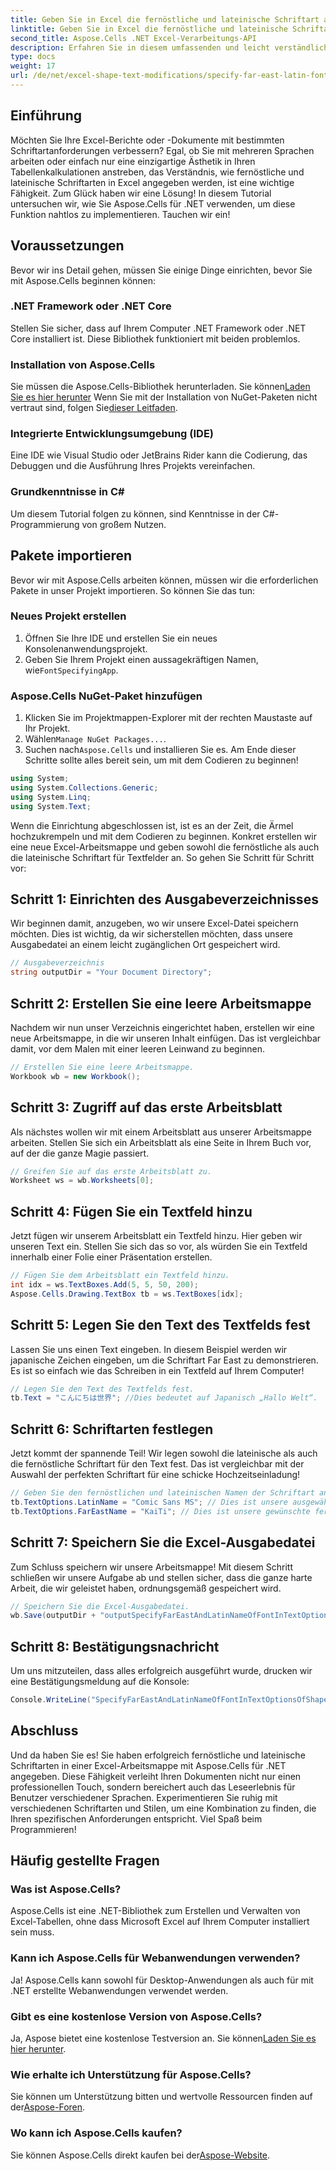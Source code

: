 ```yaml
---
title: Geben Sie in Excel die fernöstliche und lateinische Schriftart an
linktitle: Geben Sie in Excel die fernöstliche und lateinische Schriftart an
second_title: Aspose.Cells .NET Excel-Verarbeitungs-API
description: Erfahren Sie in diesem umfassenden und leicht verständlichen Tutorial, wie Sie mit Aspose.Cells für .NET fernöstliche und lateinische Schriftarten in Excel angeben.
type: docs
weight: 17
url: /de/net/excel-shape-text-modifications/specify-far-east-latin-font-excel/
---
```

## Einführung
Möchten Sie Ihre Excel-Berichte oder -Dokumente mit bestimmten Schriftartanforderungen verbessern? Egal, ob Sie mit mehreren Sprachen arbeiten oder einfach nur eine einzigartige Ästhetik in Ihren Tabellenkalkulationen anstreben, das Verständnis, wie fernöstliche und lateinische Schriftarten in Excel angegeben werden, ist eine wichtige Fähigkeit. Zum Glück haben wir eine Lösung! In diesem Tutorial untersuchen wir, wie Sie Aspose.Cells für .NET verwenden, um diese Funktion nahtlos zu implementieren. Tauchen wir ein!
## Voraussetzungen
Bevor wir ins Detail gehen, müssen Sie einige Dinge einrichten, bevor Sie mit Aspose.Cells beginnen können:
### .NET Framework oder .NET Core
Stellen Sie sicher, dass auf Ihrem Computer .NET Framework oder .NET Core installiert ist. Diese Bibliothek funktioniert mit beiden problemlos.
### Installation von Aspose.Cells
Sie müssen die Aspose.Cells-Bibliothek herunterladen. Sie können[Laden Sie es hier herunter](https://releases.aspose.com/cells/net/) Wenn Sie mit der Installation von NuGet-Paketen nicht vertraut sind, folgen Sie[dieser Leitfaden](https://www.nuget.org/).
### Integrierte Entwicklungsumgebung (IDE)
Eine IDE wie Visual Studio oder JetBrains Rider kann die Codierung, das Debuggen und die Ausführung Ihres Projekts vereinfachen.
### Grundkenntnisse in C#
Um diesem Tutorial folgen zu können, sind Kenntnisse in der C#-Programmierung von großem Nutzen.
## Pakete importieren
Bevor wir mit Aspose.Cells arbeiten können, müssen wir die erforderlichen Pakete in unser Projekt importieren. So können Sie das tun:
### Neues Projekt erstellen
1. Öffnen Sie Ihre IDE und erstellen Sie ein neues Konsolenanwendungsprojekt.
2.  Geben Sie Ihrem Projekt einen aussagekräftigen Namen, wie`FontSpecifyingApp`.
### Aspose.Cells NuGet-Paket hinzufügen
1. Klicken Sie im Projektmappen-Explorer mit der rechten Maustaste auf Ihr Projekt.
2.  Wählen`Manage NuGet Packages...`.
3.  Suchen nach`Aspose.Cells` und installieren Sie es.
Am Ende dieser Schritte sollte alles bereit sein, um mit dem Codieren zu beginnen!
```csharp
using System;
using System.Collections.Generic;
using System.Linq;
using System.Text;
```
Wenn die Einrichtung abgeschlossen ist, ist es an der Zeit, die Ärmel hochzukrempeln und mit dem Codieren zu beginnen. Konkret erstellen wir eine neue Excel-Arbeitsmappe und geben sowohl die fernöstliche als auch die lateinische Schriftart für Textfelder an. So gehen Sie Schritt für Schritt vor:
## Schritt 1: Einrichten des Ausgabeverzeichnisses
Wir beginnen damit, anzugeben, wo wir unsere Excel-Datei speichern möchten. Dies ist wichtig, da wir sicherstellen möchten, dass unsere Ausgabedatei an einem leicht zugänglichen Ort gespeichert wird.
```csharp
// Ausgabeverzeichnis
string outputDir = "Your Document Directory";
```
## Schritt 2: Erstellen Sie eine leere Arbeitsmappe
Nachdem wir nun unser Verzeichnis eingerichtet haben, erstellen wir eine neue Arbeitsmappe, in die wir unseren Inhalt einfügen. Das ist vergleichbar damit, vor dem Malen mit einer leeren Leinwand zu beginnen.
```csharp
// Erstellen Sie eine leere Arbeitsmappe.
Workbook wb = new Workbook();
```
## Schritt 3: Zugriff auf das erste Arbeitsblatt
Als nächstes wollen wir mit einem Arbeitsblatt aus unserer Arbeitsmappe arbeiten. Stellen Sie sich ein Arbeitsblatt als eine Seite in Ihrem Buch vor, auf der die ganze Magie passiert.
```csharp
// Greifen Sie auf das erste Arbeitsblatt zu.
Worksheet ws = wb.Worksheets[0];
```
## Schritt 4: Fügen Sie ein Textfeld hinzu
Jetzt fügen wir unserem Arbeitsblatt ein Textfeld hinzu. Hier geben wir unseren Text ein. Stellen Sie sich das so vor, als würden Sie ein Textfeld innerhalb einer Folie einer Präsentation erstellen.
```csharp
// Fügen Sie dem Arbeitsblatt ein Textfeld hinzu.
int idx = ws.TextBoxes.Add(5, 5, 50, 200);
Aspose.Cells.Drawing.TextBox tb = ws.TextBoxes[idx];
```
## Schritt 5: Legen Sie den Text des Textfelds fest
Lassen Sie uns einen Text eingeben. In diesem Beispiel werden wir japanische Zeichen eingeben, um die Schriftart Far East zu demonstrieren. Es ist so einfach wie das Schreiben in ein Textfeld auf Ihrem Computer!
```csharp
// Legen Sie den Text des Textfelds fest.
tb.Text = "こんにちは世界"; //Dies bedeutet auf Japanisch „Hallo Welt“.
```
## Schritt 6: Schriftarten festlegen
Jetzt kommt der spannende Teil! Wir legen sowohl die lateinische als auch die fernöstliche Schriftart für den Text fest. Das ist vergleichbar mit der Auswahl der perfekten Schriftart für eine schicke Hochzeitseinladung!
```csharp
// Geben Sie den fernöstlichen und lateinischen Namen der Schriftart an.
tb.TextOptions.LatinName = "Comic Sans MS"; // Dies ist unsere ausgewählte lateinische Schriftart.
tb.TextOptions.FarEastName = "KaiTi"; // Dies ist unsere gewünschte fernöstliche Schriftart.
```
## Schritt 7: Speichern Sie die Excel-Ausgabedatei
Zum Schluss speichern wir unsere Arbeitsmappe! Mit diesem Schritt schließen wir unsere Aufgabe ab und stellen sicher, dass die ganze harte Arbeit, die wir geleistet haben, ordnungsgemäß gespeichert wird. 
```csharp
// Speichern Sie die Excel-Ausgabedatei.
wb.Save(outputDir + "outputSpecifyFarEastAndLatinNameOfFontInTextOptionsOfShape.xlsx", SaveFormat.Xlsx);
```
## Schritt 8: Bestätigungsnachricht
Um uns mitzuteilen, dass alles erfolgreich ausgeführt wurde, drucken wir eine Bestätigungsmeldung auf die Konsole:
```csharp
Console.WriteLine("SpecifyFarEastAndLatinNameOfFontInTextOptionsOfShape executed successfully.");
```
## Abschluss
Und da haben Sie es! Sie haben erfolgreich fernöstliche und lateinische Schriftarten in einer Excel-Arbeitsmappe mit Aspose.Cells für .NET angegeben. Diese Fähigkeit verleiht Ihren Dokumenten nicht nur einen professionellen Touch, sondern bereichert auch das Leseerlebnis für Benutzer verschiedener Sprachen.
Experimentieren Sie ruhig mit verschiedenen Schriftarten und Stilen, um eine Kombination zu finden, die Ihren spezifischen Anforderungen entspricht. Viel Spaß beim Programmieren!
## Häufig gestellte Fragen
### Was ist Aspose.Cells?
Aspose.Cells ist eine .NET-Bibliothek zum Erstellen und Verwalten von Excel-Tabellen, ohne dass Microsoft Excel auf Ihrem Computer installiert sein muss. 
### Kann ich Aspose.Cells für Webanwendungen verwenden?
Ja! Aspose.Cells kann sowohl für Desktop-Anwendungen als auch für mit .NET erstellte Webanwendungen verwendet werden.
### Gibt es eine kostenlose Version von Aspose.Cells?
 Ja, Aspose bietet eine kostenlose Testversion an. Sie können[Laden Sie es hier herunter](https://releases.aspose.com/).
### Wie erhalte ich Unterstützung für Aspose.Cells?
 Sie können um Unterstützung bitten und wertvolle Ressourcen finden auf der[Aspose-Foren](https://forum.aspose.com/c/cells/9).
### Wo kann ich Aspose.Cells kaufen?
 Sie können Aspose.Cells direkt kaufen bei der[Aspose-Website](https://purchase.aspose.com/buy).
